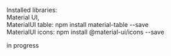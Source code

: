 Installed libraries:<br />
Material UI,<br />
MaterialUI table: npm install material-table --save<br />
MaterialUI icons: npm install @material-ui/icons --save<br />

in progress